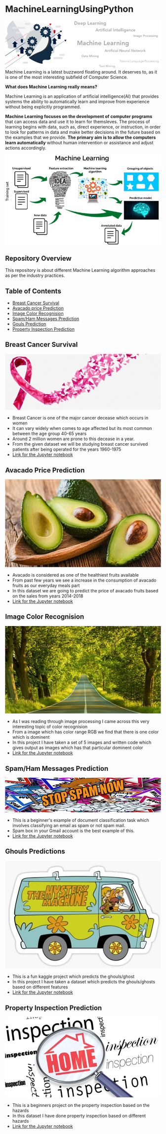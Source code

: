 # MachineLearningUsingPython
![alt text](https://github.com/sonica-bendre/Python-Machine-Learning-Projects/blob/main/Images/banner.png)
Machine Learning is a latest buzzword floating around. It deserves to, as it is one of the most interesting subfield of Computer Science.

**What does Machine Learning really means?**

Machine Learning is an application of artificial intelligence(AI) that provides systems the ability to automatically learn and improve from experience without being explicitly programmed.

**Machine Learning focuses on the development of computer programs** that can access data and use it to learn for themsleves.
The process of learning begins with data, such as, direct experience, or instruction, in order to look for patterns in data and make better decisions in the future based on the examples that we provide. **The primary aim is to allow the computers learn automatically** without human intervention or assistance and adjust actions accordingly.

![alt text](https://github.com/sonica-bendre/Python-Machine-Learning-Projects/blob/main/Images/mlflow.png)

## Repository Overview

This repository is about different Machine Learning algorithm approaches as per the industry practices.

## Table of Contents

* [Breast Cancer Survival](#breast-cancer-survival)
* [Avacado price Prediction](#avacado-price-prediction)
* [Image Color Recognision](#-image-color-recognision)
* [Spam/Ham Messages Prediction](#spam/ham-messages-prediction)
* [Gouls Prediction](#ghouls-predictions)
* [Property Inspection Prediction](#property-inspection-prediction)

## Breast Cancer Survival

![alt text](https://github.com/sonica-bendre/Python-Machine-Learning-Projects/blob/main/Images/Breast-Cancer-Awareness-Month-2019-1080x675%20(2).jpg)

* Breast Cancer is one of the major cancer decease which occurs in women
* It can vary widely when comes to age affected but its most common between the age group 40-65 years
* Around 2 million women are prone to this decease in a year.
* From the given dataset we will be studying breast cancer survived patients after being operated for the years 1960-1975
* [Link for the Jupyter notebook](https://github.com/sonica-bendre/Python-Machine-Learning-Projects/tree/main/BreastCancer%20Survical)

## Avacado Price Prediction

![alt text](https://github.com/sonica-bendre/Python-Machine-Learning-Projects/blob/main/Images/avocados%20(2).jpg)

* Avacado is considered as one of the healthiest fruits available
* From past few years we see a increase in the consumption of avacado fruits as our everyday meals part
* In this dataset we are going to predict the price of avacado fruits based on the sales from years 2014-2018
* [Link for the Jupyter notebook](https://github.com/sonica-bendre/Python-Machine-Learning-Projects/tree/main/AvacadoPrice%20Prediction)

## Image Color Recognision

![alt text](https://github.com/sonica-bendre/Python-Machine-Learning-Projects/blob/main/Images/image_1%20(2).jpg)

* As I was reading through image processing I came across this very interesting topic of color recognision
* From a image which has color range RGB we find that there is one color which is dominent
* In this project I have taken a set of 5 images and written code which gives output as images which has that particular dominent color
* [Link for the Jupyter notebook](https://github.com/sonica-bendre/Python-Machine-Learning-Projects/tree/main/ColorRecognition)

## Spam/Ham Messages Prediction

![alt text](https://github.com/sonica-bendre/Python-Machine-Learning-Projects/blob/main/Images/spam.png)

* This is a beginner's example of document classification task which involves classifying an email as spam or not spam mail.
* Spam box in your Gmail account is the best example of this.
* [Link for the Jupyter notebook](https://github.com/sonica-bendre/Python-Machine-Learning-Projects/tree/main/Spam%20Ham%20Messages%20Prediction)

## Ghouls Predictions

![alt text](https://github.com/sonica-bendre/Python-Machine-Learning-Projects/blob/main/Images/st%2Csmall%2C507x507-pad%2C600x600%2Cf8f8f8.u3%20(2).jpg)

* This is a fun kaggle project which predicts the ghouls/ghost
* In this project I have taken a dataset which predicts the ghouls/ghosts based on different features
* [Link for the Jupyter notebook](https://github.com/sonica-bendre/Python-Machine-Learning-Projects/tree/main/GhoulsPrediction)

## Property Inspection Prediction

![alt text](https://github.com/sonica-bendre/Python-Machine-Learning-Projects/blob/main/Images/home-inspection-Pic.jpg)

* This is a beginners project on the property inspection based on the hazards
* In this dataset I have done property inspection based on different hazards
* [Link for the Jupyter notebook](https://github.com/sonica-bendre/Python-Machine-Learning-Projects/tree/main/PropertyInspection)


